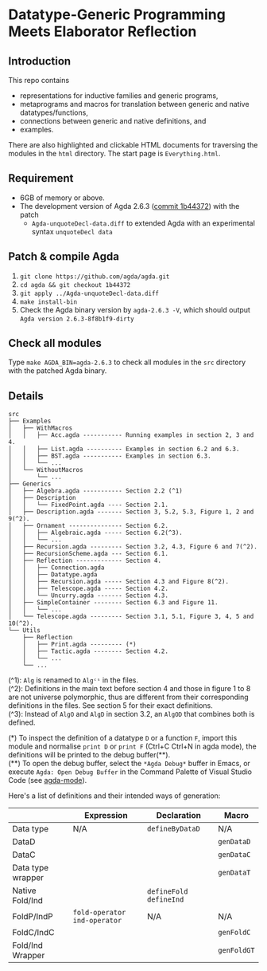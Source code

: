 # Datatype-Generic Programming Meets Elaborator Reflection

## Introduction

This repo contains
* representations for inductive families and generic programs,
* metaprograms and macros for translation between generic and native datatypes/functions,
* connections between generic and native definitions, and
* examples.

There are also highlighted and clickable HTML documents for traversing the modules in the `html` directory. The start page is `Everything.html`.

## Requirement

* 6GB of memory or above.
* The development version of Agda 2.6.3 ([commit 1b44372](https://github.com/agda/agda/commit/1b44372081e5b21b1a368d0e63cc09a53c48d20b))
  with the patch
  * `Agda-unquoteDecl-data.diff` to extended Agda with an experimental syntax `unquoteDecl data`

## Patch & compile Agda
1. `git clone https://github.com/agda/agda.git`
2. `cd agda && git checkout 1b44372`
3. `git apply ../Agda-unquoteDecl-data.diff`
4. `make install-bin`
5. Check the Agda binary version by `agda-2.6.3 -V`, which should output `Agda version 2.6.3-8f8b1f9-dirty`

## Check all modules
Type `make AGDA_BIN=agda-2.6.3` to check all modules in the `src` directory with the patched Agda binary.

## Details

	src
	├── Examples
	│   ├── WithMacros
    │   │   ├── Acc.agda ----------- Running examples in section 2, 3 and 4.
    │   │   ├── List.agda ---------- Examples in section 6.2 and 6.3.
    │   │   ├── BST.agda ----------- Examples in section 6.3.
	│   │   └── ...
	│   └── WithoutMacros
	│       └── ...
	├── Generics
	│   ├── Algebra.agda ----------- Section 2.2 (^1)
	│   ├── Description
	│   │   └── FixedPoint.agda ---- Section 2.1.
	│   ├── Description.agda ------- Section 3, 5.2, 5.3, Figure 1, 2 and 9(^2).
	│   ├── Ornament --------------- Section 6.2.
	│   │   ├── Algebraic.agda ----- Section 6.2(^3).
	│   │   └── ...
	│   ├── Recursion.agda --------- Section 3.2, 4.3, Figure 6 and 7(^2).
	│   ├── RecursionScheme.agda --- Section 6.1.
	│   ├── Reflection ------------- Section 4.
	│   │   ├── Connection.agda
	│   │   ├── Datatype.agda
	│   │   ├── Recursion.agda ----- Section 4.3 and Figure 8(^2).
	│   │   ├── Telescope.agda ----- Section 4.2.
	│   │   └── Uncurry.agda ------- Section 4.3.
	│   ├── SimpleContainer -------- Section 6.3 and Figure 11.
	│   │   └── ...
	│   └── Telescope.agda --------- Section 3.1, 5.1, Figure 3, 4, 5 and 10(^2).
	└── Utils
	    ├── Reflection
	    │   ├── Print.agda --------- (*)
	    │   ├── Tactic.agda -------- Section 4.2.
	    │   └── ...
	    └── ...

(^1): `Alg` is renamed to `Algᶜˢ` in the files.  
(^2): Definitions in the main text before section 4 and those in figure 1 to 8 are not universe polymorphic, thus are different from their corresponding definitions in the files. See section 5 for their exact definitions.  
(^3): Instead of `AlgO` and `AlgD` in section 3.2, an `AlgOD` that combines both is defined.  

(\*) To inspect the definition of a datatype `D` or a function `F`, import this module and normalise `print D` or `print F` (Ctrl+C Ctrl+N in agda mode), the definitions will be printed to the debug buffer(\*\*).  
(\*\*) To open the debug buffer, select the `*Agda Debug*` buffer in Emacs, or execute `Agda: Open Debug Buffer` in the Command Palette of Visual Studio Code (see [agda-mode](https://marketplace.visualstudio.com/items?itemName=banacorn.agda-mode)).

Here's a list of definitions and their intended ways of generation: 

|                  |   Expression                    | Declaration            |  Macro      |
|------------------|---------------------------------|------------------------|-------------|
| Data type        | N/A                             | `defineByDataD`        | N/A         |
| DataD            |                                 |                        | `genDataD`  |
| DataC            |                                 |                        | `genDataC`  |
| Data type wrapper|                                 |                        | `genDataT`  |
| Native Fold/Ind  |                                 |`defineFold` `defineInd`|             |
| FoldP/IndP       | `fold-operator` `ind-operator`  | N/A                    |  N/A        |
| FoldC/IndC       |                                 |                        | `genFoldC`  |
| Fold/Ind Wrapper |                                 |                        | `genFoldGT` |
